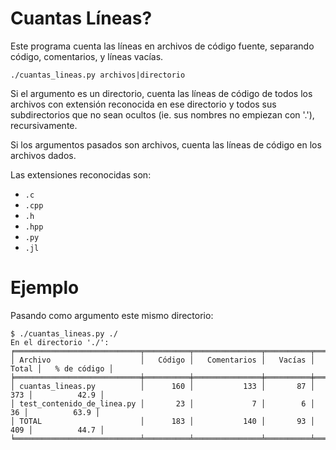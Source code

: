 # Cuantas Líneas?

Este programa cuenta las líneas en archivos de código fuente, separando código,
comentarios, y líneas vacías.

```
./cuantas_lineas.py archivos|directorio
```

Si el argumento es  un  directorio,  cuenta las  líneas de  código de todos los
archivos con extensión reconocida en  ese directorio y todos sus subdirectorios
que no sean ocultos (ie. sus nombres no empiezan con '.'), recursivamente.

Si  los argumentos  pasados son archivos,  cuenta las líneas  de  código en los
archivos dados.

Las extensiones reconocidas son:
- `.c`
- `.cpp`
- `.h`
- `.hpp`
- `.py`
- `.jl`

# Ejemplo

Pasando como argumento este mismo directorio:

```
$ ./cuantas_lineas.py ./
En el directorio './':
╒════════════════════════════╤══════════╤═══════════════╤══════════╤═════════╤═══════════════╕
│ Archivo                    │   Código │   Comentarios │   Vacías │   Total │   % de código │
╞════════════════════════════╪══════════╪═══════════════╪══════════╪═════════╪═══════════════╡
│ cuantas_lineas.py          │      160 │           133 │       87 │     373 │          42.9 │
│ test_contenido_de_linea.py │       23 │             7 │        6 │      36 │          63.9 │
│ TOTAL                      │      183 │           140 │       93 │     409 │          44.7 │
╘════════════════════════════╧══════════╧═══════════════╧══════════╧═════════╧═══════════════╛
```